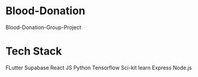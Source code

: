 # Blood-Donation
Blood-Donation-Group-Project

# Tech Stack

FLutter
Supabase
React
JS
Python
Tensorflow
Sci-kit learn
Express
Node.js
